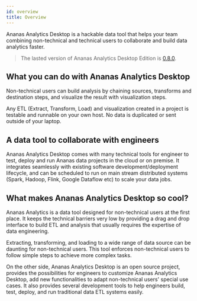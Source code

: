 ```yaml
---
id: overview
title: Overview
---
```


Ananas Analytics Desktop is a hackable data tool that helps your team combining non-technical and technical users to collaborate and build data analytics faster.

> The lasted version of Ananas Analytics Desktop Edition is [0.8.0](../downloads/v0.8.0).

## What you can do with Ananas Analytics Desktop 

Non-technical users can build analysis by chaining sources, transforms and destination steps, and visualize the result with visualization steps. 

Any ETL (Extract, Transform, Load) and visualization created in a project is testable and runnable on your own host. No data is duplicated or sent outside of your laptop.

## A data tool to collaborate with engineers 

Ananas Analytics Desktop comes with many technical tools for engineer to test, deploy and run Ananas data projects in the cloud or on premise. It integrates seamlessly with existing software development/deployment lifecycle, and can be scheduled to run on main stream distributed systems (Spark, Hadoop, Flink, Google Dataflow etc) to scale your data jobs. 

## What makes Ananas Analytics Desktop so cool? 

Ananas Analytics is a data tool designed for non-technical users at the first place. It keeps the technical barriers very low by providing a drag and drop interface to build ETL and analysis that usually requires the expertise of data engineering. 

Extracting, transforming, and loading to a wide range of data source can be daunting for non-technical users. This tool enforces non-technical users to follow simple steps to achieve more complex tasks. 

On the other side, Ananas Analytics Desktop is an open source project, provides the possibilities for engineers to customize Ananas Analytics Desktop, add new functionalities to adapt non-technical users' special use cases. It also provides several development tools to help engineers build, test, deploy, and run traditional data ETL systems easily. 





